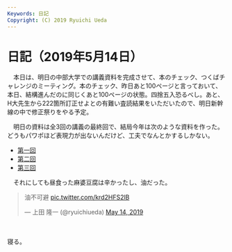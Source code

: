 ```yaml
---
Keywords: 日記
Copyright: (C) 2019 Ryuichi Ueda
---
```


# 日記（2019年5月14日）

　本日は、明日の中部大学での講義資料を完成させて、本のチェック、つくばチャレンジのミーティング。本のチェック、昨日あと100ページと言っておいて、本日、結構進んだのに同じくあと100ページの状態。四捨五入恐るべし。あと、H大先生から222箇所訂正せよとの有難い査読結果をいただいたので、明日新幹線の中で修正祭りをやる予定。

　明日の資料は全3回の講義の最終回で、結局今年は次のような資料を作った。どうもパワポほど表現力が出ないんだけど、工夫でなんとかするしかない。

<ul>
<li><a href="https://ryuichiueda.github.io/LNPR_SLIDES/contents/20190424_chubu-u_robot_flontier1.html" target="_blank" rel="noopener noreferrer">第一回</a></li>
<li><a href="https://ryuichiueda.github.io/LNPR_SLIDES/contents/20190508_chubu-u_robot_flontier2.html" target="_blank" rel="noopener noreferrer">第二回</a></li>
<li><a href="https://ryuichiueda.github.io/LNPR_SLIDES/contents/20190515_chubu-u_robot_flontier3.html" target="_blank" rel="noopener noreferrer">第三回</a></li>
</ul>

　それにしても昼食った麻婆豆腐は辛かったし、油だった。

<blockquote class="twitter-tweet" data-partner="tweetdeck"><p lang="ja" dir="ltr">油不可避 <a href="https://t.co/krd2HFS2lB">pic.twitter.com/krd2HFS2lB</a></p>&mdash; 上田 隆一 (@ryuichiueda) <a href="https://twitter.com/ryuichiueda/status/1128137264649736192?ref_src=twsrc%5Etfw">May 14, 2019</a></blockquote>
<script async src="https://platform.twitter.com/widgets.js" charset="utf-8"></script>

　

寝る。
